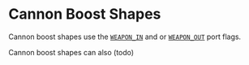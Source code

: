 # Cannon Boost Shapes

Cannon boost shapes use the [`WEAPON_IN`](./port_flags.html?highlight=WEAPON_IN) and or [`WEAPON_OUT`](./port_flags.html?highlight=WEAPON_OUT) port flags.

Cannon boost shapes can also (todo)